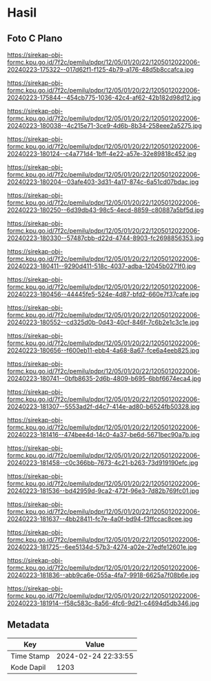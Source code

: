 # Hasil

## Foto C Plano

https://sirekap-obj-formc.kpu.go.id/7f2c/pemilu/pdpr/12/05/01/20/22/1205012022006-20240223-175322--017d62f1-f125-4b79-a176-48d5b8ccafca.jpg

https://sirekap-obj-formc.kpu.go.id/7f2c/pemilu/pdpr/12/05/01/20/22/1205012022006-20240223-175844--454cb775-1036-42c4-af62-42b182d98d12.jpg

https://sirekap-obj-formc.kpu.go.id/7f2c/pemilu/pdpr/12/05/01/20/22/1205012022006-20240223-180038--4c215e71-3ce9-4d6b-8b34-258eee2a5275.jpg

https://sirekap-obj-formc.kpu.go.id/7f2c/pemilu/pdpr/12/05/01/20/22/1205012022006-20240223-180124--c4a771d4-1bff-4e22-a57e-32e89818c452.jpg

https://sirekap-obj-formc.kpu.go.id/7f2c/pemilu/pdpr/12/05/01/20/22/1205012022006-20240223-180204--03afe403-3d31-4a17-874c-6a51cd07bdac.jpg

https://sirekap-obj-formc.kpu.go.id/7f2c/pemilu/pdpr/12/05/01/20/22/1205012022006-20240223-180250--6d39db43-98c5-4ecd-8859-c80887a5bf5d.jpg

https://sirekap-obj-formc.kpu.go.id/7f2c/pemilu/pdpr/12/05/01/20/22/1205012022006-20240223-180330--57487cbb-d22d-4744-8903-fc2698856353.jpg

https://sirekap-obj-formc.kpu.go.id/7f2c/pemilu/pdpr/12/05/01/20/22/1205012022006-20240223-180411--9290d411-518c-4037-adba-12045b0271f0.jpg

https://sirekap-obj-formc.kpu.go.id/7f2c/pemilu/pdpr/12/05/01/20/22/1205012022006-20240223-180456--44445fe5-524e-4d87-bfd2-660e7f37cafe.jpg

https://sirekap-obj-formc.kpu.go.id/7f2c/pemilu/pdpr/12/05/01/20/22/1205012022006-20240223-180552--cd325d0b-0d43-40cf-846f-7c6b2e1c3c1e.jpg

https://sirekap-obj-formc.kpu.go.id/7f2c/pemilu/pdpr/12/05/01/20/22/1205012022006-20240223-180656--f600eb11-ebb4-4a68-8a67-fce6a4eeb825.jpg

https://sirekap-obj-formc.kpu.go.id/7f2c/pemilu/pdpr/12/05/01/20/22/1205012022006-20240223-180741--0bfb8635-2d6b-4809-b695-6bbf6674eca4.jpg

https://sirekap-obj-formc.kpu.go.id/7f2c/pemilu/pdpr/12/05/01/20/22/1205012022006-20240223-181307--5553ad2f-d4c7-414e-ad80-b6524fb50328.jpg

https://sirekap-obj-formc.kpu.go.id/7f2c/pemilu/pdpr/12/05/01/20/22/1205012022006-20240223-181416--474bee4d-14c0-4a37-be6d-5671bec90a7b.jpg

https://sirekap-obj-formc.kpu.go.id/7f2c/pemilu/pdpr/12/05/01/20/22/1205012022006-20240223-181458--c0c366bb-7673-4c21-b263-73d919190efc.jpg

https://sirekap-obj-formc.kpu.go.id/7f2c/pemilu/pdpr/12/05/01/20/22/1205012022006-20240223-181536--bd42959d-9ca2-472f-96e3-7d82b769fc01.jpg

https://sirekap-obj-formc.kpu.go.id/7f2c/pemilu/pdpr/12/05/01/20/22/1205012022006-20240223-181637--4bb28411-fc7e-4a0f-bd94-f3ffccac8cee.jpg

https://sirekap-obj-formc.kpu.go.id/7f2c/pemilu/pdpr/12/05/01/20/22/1205012022006-20240223-181725--6ee5134d-57b3-4274-a02e-27edfe12601e.jpg

https://sirekap-obj-formc.kpu.go.id/7f2c/pemilu/pdpr/12/05/01/20/22/1205012022006-20240223-181836--abb9ca6e-055a-4fa7-9918-6625a7f08b6e.jpg

https://sirekap-obj-formc.kpu.go.id/7f2c/pemilu/pdpr/12/05/01/20/22/1205012022006-20240223-181914--f58c583c-8a56-4fc6-9d21-c4694d5db346.jpg


## Metadata

| Key        | Value               |
| ---------- | ------------------- |
| Time Stamp | 2024-02-24 22:33:55 |
| Kode Dapil | 1203                |



